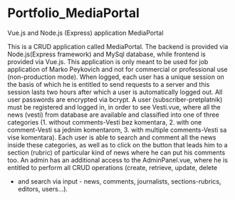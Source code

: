 # Portfolio_MediaPortal
Vue.js and Node.js (Express) application MediaPortal

This is a CRUD application called MediaPortal. The backend is provided via Node.js(Express framework) and MySql database, while frontend 
is provided via Vue.js. This application is only meant to be used for job application of Marko Peykovich and not for commercial or 
professional use (non-production mode). When logged, each user has a unique session on the basis of which he is entitled to send requests 
to a server and this session lasts two hours after which a user is automatically logged out. All user passwords are encrypted via bcrypt. 
A user (subscriber-pretplatnik) must be registered and logged in, in order to see Vesti.vue, where all the news (vesti) from database are 
available and classified into one of three categories (1. without comments-Vesti bez komentara, 2. with one comment-Vesti sa jednim 
komentarom, 3. with multiple comments-Vesti sa vise komentara). Each user is able to search and comment all the news inside these categories, 
as well as to click on the button that leads him to a section (rubric) of particular kind of news where he can put his comments too. An 
admin has an additional access to the AdminPanel.vue, where he is entitled to perform all CRUD operations (create, retrieve, update, delete 
- and search via input - news, comments, journalists, sections-rubrics, editors, users...).
